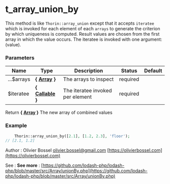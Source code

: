 # t_array_union_by

This method is like `Thorin::array_union` except that it accepts `iteratee` which is
invoked for each element of each `arrays` to generate the criterion by
which uniqueness is computed. Result values are chosen from the first
array in which the value occurs. The iteratee is invoked with one argument:
(value).



### Parameters
Name  |  Type  |  Description  |  Status  |  Default
------------  |  ------------  |  ------------  |  ------------  |  ------------
...$arrays  |  **{ [Array](http://php.net/manual/en/language.types.array.php) }**  |  The arrays to inspect  |  required  |
$iteratee  |  **{ [Callable](http://php.net/manual/en/language.types.callable.php) }**  |  The iteratee invoked per element  |  required  |

Return **{ [Array](http://php.net/manual/en/language.types.array.php) }** The new array of combined values

### Example
```php
	Thorin::array_union_by([2.1], [1.2, 2.3], 'floor');
// [2.1, 1.2]
```
Author : Olivier Bossel [olivier.bossel@gmail.com](mailto:olivier.bossel@gmail.com) [https://olivierbossel.com](https://olivierbossel.com)

See : **See more** : [https://github.com/lodash-php/lodash-php/blob/master/src/Array/unionBy.php](https://github.com/lodash-php/lodash-php/blob/master/src/Array/unionBy.php)